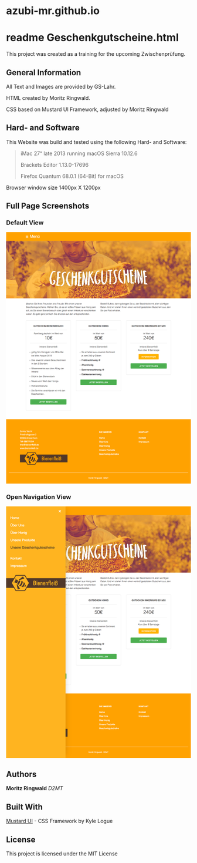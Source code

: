 # azubi-mr.github.io

# readme Geschenkgutscheine.html

This project was created as a training for the upcoming Zwischenprüfung.

## General Information

All Text and Images are provided by GS-Lahr.

HTML created by Moritz Ringwald.

CSS based on Mustard UI Framework, adjusted by Moritz Ringwald

## Hard- and Software

This Website was build and tested using the following Hard- and Software:


> iMac 27“ late 2013 running macOS Sierra 10.12.6
>
> Brackets Editor 1.13.0-17696
>
> Firefox Quantum 68.0.1 (64-Bit) for macOS

Browser window size 1400px X 1200px

## Full Page Screenshots

### Default View
![Default](BILDER/Screenshot_Default.png)

### Open Navigation View
![Open Navigation](BILDER/Screenshot_OpenNav.png)


## Authors

**Moritz Ringwald** *D2MT*

## Built With

[Mustard UI](https://mustard-ui.com/) - CSS Framework by Kyle Logue

## License

This project is licensed under the MIT License
